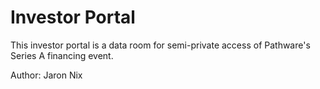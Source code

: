 # Investor Portal
This investor portal is a data room for semi-private access of Pathware's Series A financing event.

Author: Jaron Nix
